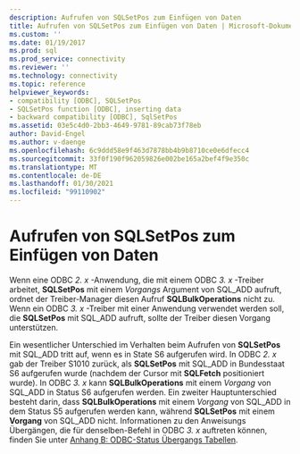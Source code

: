 ```yaml
---
description: Aufrufen von SQLSetPos zum Einfügen von Daten
title: Aufrufen von SQLSetPos zum Einfügen von Daten | Microsoft-Dokumentation
ms.custom: ''
ms.date: 01/19/2017
ms.prod: sql
ms.prod_service: connectivity
ms.reviewer: ''
ms.technology: connectivity
ms.topic: reference
helpviewer_keywords:
- compatibility [ODBC], SQLSetPos
- SQLSetPos function [ODBC], inserting data
- backward compatibility [ODBC], SqlSetPos
ms.assetid: 03e5c4d0-2bb3-4649-9781-89cab73f78eb
author: David-Engel
ms.author: v-daenge
ms.openlocfilehash: 6c9ddd58e9f463d7878bb4b9b8710ce0e6dfecc4
ms.sourcegitcommit: 33f0f190f962059826e002be165a2bef4f9e350c
ms.translationtype: MT
ms.contentlocale: de-DE
ms.lasthandoff: 01/30/2021
ms.locfileid: "99110902"
---
```

# <a name="calling-sqlsetpos-to-insert-data"></a>Aufrufen von SQLSetPos zum Einfügen von Daten
Wenn eine ODBC *2. x* -Anwendung, die mit einem ODBC *3. x* -Treiber arbeitet, **SQLSetPos** mit einem *Vorgangs* Argument von SQL_ADD aufruft, ordnet der Treiber-Manager diesen Aufruf **SQLBulkOperations** nicht zu. Wenn ein ODBC *3. x* -Treiber mit einer Anwendung verwendet werden soll, die **SQLSetPos** mit SQL_ADD aufruft, sollte der Treiber diesen Vorgang unterstützen.  
  
 Ein wesentlicher Unterschied im Verhalten beim Aufrufen von **SQLSetPos** mit SQL_ADD tritt auf, wenn es in State S6 aufgerufen wird. In ODBC *2. x* gab der Treiber S1010 zurück, als **SQLSetPos** mit SQL_ADD in Bundesstaat S6 aufgerufen wurde (nachdem der Cursor mit **SQLFetch** positioniert wurde). In ODBC *3. x* kann **SQLBulkOperations** mit einem *Vorgang* von SQL_ADD in Status S6 aufgerufen werden. Ein zweiter Hauptunterschied besteht darin, dass **SQLBulkOperations** mit einem *Vorgang* von SQL_ADD in dem Status S5 aufgerufen werden kann, während **SQLSetPos** mit einem **Vorgang** von SQL_ADD nicht. Informationen zu den Anweisungs Übergängen, die für denselben-Befehl in ODBC *3. x* auftreten können, finden Sie unter [Anhang B: ODBC-Status Übergangs Tabellen](../../../odbc/reference/appendixes/appendix-b-odbc-state-transition-tables.md).
